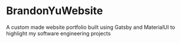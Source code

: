 # BrandonYuWebsite
A custom made website portfolio built using Gatsby and MaterialUI to highlight my software engineering projects
